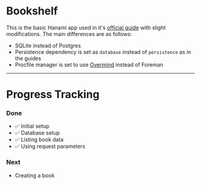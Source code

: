 # Bookshelf

This is the basic Hanami app used in it's [official guide][hanami] with slight modifications. The main differences are as follows:

* SQLite instead of Postgres
* Persistence dependency is set as `database` instead of `persistence` as in the guides
* Procfile manager is set to use [Overmind][overmind] instead of Foreman

------------

# Progress Tracking

### Done

* ✅ Initial setup
* ✅ Database setup
* ✅ Listing book data
* ✅ Using request parameters

### Next

* Creating a book

[hanami]:   https://guides.hanamirb.org/v2.1/introduction/getting-started/
[overmind]: https://github.com/DarthSim/overmind
